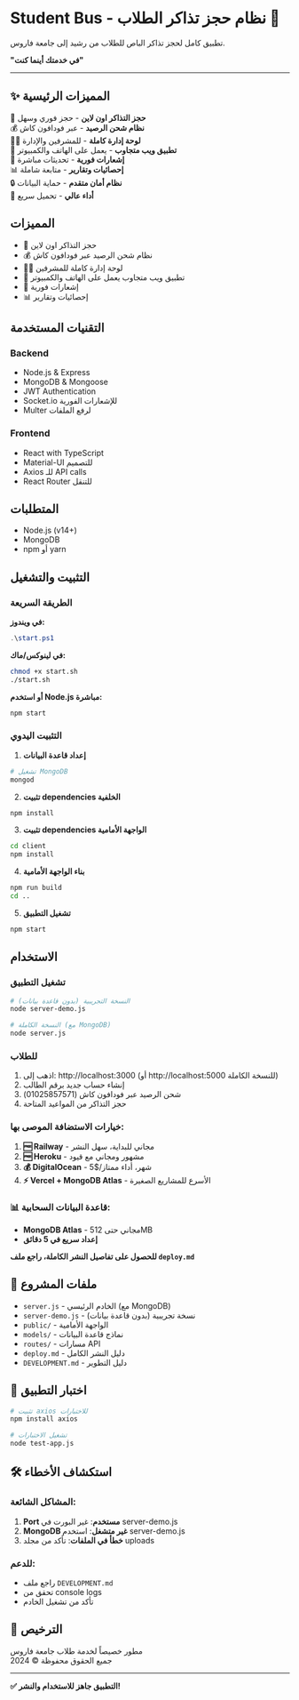 # Student Bus - نظام حجز تذاكر الطلاب 🚌

تطبيق كامل لحجز تذاكر الباص للطلاب من رشيد إلى جامعة فاروس.

**"في خدمتك أينما كنت"**

---

## ✨ المميزات الرئيسية

🎫 **حجز التذاكر اون لاين** - حجز فوري وسهل  
💰 **نظام شحن الرصيد** - عبر فودافون كاش  
👨‍💼 **لوحة إدارة كاملة** - للمشرفين والإدارة  
📱 **تطبيق ويب متجاوب** - يعمل على الهاتف والكمبيوتر  
🔔 **إشعارات فورية** - تحديثات مباشرة  
📊 **إحصائيات وتقارير** - متابعة شاملة  
🔒 **نظام أمان متقدم** - حماية البيانات  
🚀 **أداء عالي** - تحميل سريع

## المميزات

- 🎫 حجز التذاكر اون لاين
- 💰 نظام شحن الرصيد عبر فودافون كاش
- 👨‍💼 لوحة إدارة كاملة للمشرفين
- 📱 تطبيق ويب متجاوب يعمل على الهاتف والكمبيوتر
- 🔔 إشعارات فورية
- 📊 إحصائيات وتقارير

## التقنيات المستخدمة

### Backend
- Node.js & Express
- MongoDB & Mongoose
- JWT Authentication
- Socket.io للإشعارات الفورية
- Multer لرفع الملفات

### Frontend
- React with TypeScript
- Material-UI للتصميم
- Axios للـ API calls
- React Router للتنقل

## المتطلبات

- Node.js (v14+)
- MongoDB
- npm أو yarn

## التثبيت والتشغيل

### الطريقة السريعة

**في ويندوز:**
```powershell
.\start.ps1
```

**في لينوكس/ماك:**
```bash
chmod +x start.sh
./start.sh
```

**أو استخدم Node.js مباشرة:**
```bash
npm start
```

### التثبيت اليدوي

1. **إعداد قاعدة البيانات**
```bash
# تشغيل MongoDB
mongod
```

2. **تثبيت dependencies الخلفية**
```bash
npm install
```

3. **تثبيت dependencies الواجهة الأمامية**
```bash
cd client
npm install
```

4. **بناء الواجهة الأمامية**
```bash
npm run build
cd ..
```

5. **تشغيل التطبيق**
```bash
npm start
```

## الاستخدام

### تشغيل التطبيق
```bash
# النسخة التجريبية (بدون قاعدة بيانات)
node server-demo.js

# النسخة الكاملة (مع MongoDB)
node server.js
```

### للطلاب
1. اذهب إلى: http://localhost:3000 (أو http://localhost:5000 للنسخة الكاملة)
2. إنشاء حساب جديد برقم الطالب
3. شحن الرصيد عبر فودافون كاش (01025857571)
4. حجز التذاكر من المواعيد المتاحة


### خيارات الاستضافة الموصى بها:

1. **🆓 Railway** - مجاني للبداية، سهل النشر
2. **🆓 Heroku** - مشهور ومجاني مع قيود
3. **💰 DigitalOcean** - 5$/شهر، أداء ممتاز
4. **⚡ Vercel + MongoDB Atlas** - الأسرع للمشاريع الصغيرة

### 📊 قاعدة البيانات السحابية:
- **MongoDB Atlas** - مجاني حتى 512MB
- **إعداد سريع في 5 دقائق**

**للحصول على تفاصيل النشر الكاملة، راجع ملف `deploy.md`**

## 📁 ملفات المشروع

- `server.js` - الخادم الرئيسي (مع MongoDB)
- `server-demo.js` - نسخة تجريبية (بدون قاعدة بيانات)
- `public/` - الواجهة الأمامية
- `models/` - نماذج قاعدة البيانات
- `routes/` - مسارات API
- `deploy.md` - دليل النشر الكامل
- `DEVELOPMENT.md` - دليل التطوير

## 🧪 اختبار التطبيق

```bash
# تثبيت axios للاختبارات
npm install axios

# تشغيل الاختبارات
node test-app.js
```

## 🛠️ استكشاف الأخطاء

### المشاكل الشائعة:
1. **Port مستخدم**: غير البورت في server-demo.js
2. **MongoDB غير متشغل**: استخدم server-demo.js
3. **خطأ في الملفات**: تأكد من مجلد uploads

### للدعم:
- راجع ملف `DEVELOPMENT.md`
- تحقق من console logs
- تأكد من تشغيل الخادم

## 📄 الترخيص

مطور خصيصاً لخدمة طلاب جامعة فاروس  
جميع الحقوق محفوظة © 2024

---


**✅ التطبيق جاهز للاستخدام والنشر!**

